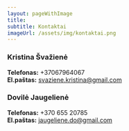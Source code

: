 ```yaml
---
layout: pageWithImage
title:
subtitle: Kontaktai
imageUrl: /assets/img/kontaktai.png
---
```


### Kristina Švažienė
<strong>Telefonas:</strong> +37067964067<br>
<strong>El.paštas:</strong> svaziene.kristina@gmail.com

### Dovilė Jaugelienė
<strong>Telefonas:</strong> +370 655 20785<br>
<strong>El.paštas:</strong> jaugeliene.do@gmail.com